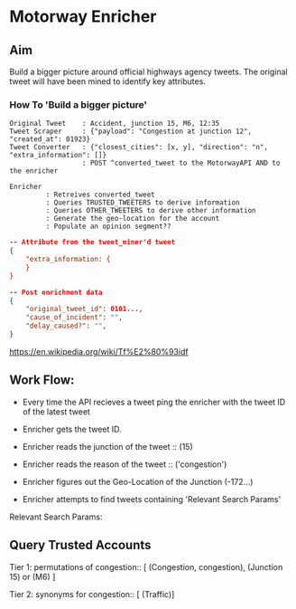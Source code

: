 # Motorway Enricher

## Aim

Build a bigger picture around official highways agency tweets. The original tweet will have been mined to identify key attributes.

### How To 'Build a bigger picture'

```
Original Tweet    : Accident, junction 15, M6, 12:35
Tweet Scraper     : {"payload": "Congestion at junction 12", "created_at": 01923}
Tweet Converter   : {"closest_cities": [x, y], "direction": "n", "extra_information": []}
                  : POST ^converted_tweet to the MotorwayAPI AND to the enricher

Enricher
         : Retreives converted_tweet
         : Queries TRUSTED_TWEETERS to derive information
         : Queries OTHER_TWEETERS to derive other information
         : Generate the geo-location for the account
         : Populate an opinion segment??
```

```json
-- Attribute from the tweet_miner'd tweet
{
    "extra_information: {
    }
}
```

```json
-- Post enrichment data
{
    "original_tweet_id": 0101...,
    "cause_of_incident": "",
    "delay_caused?": "",
}
```


https://en.wikipedia.org/wiki/Tf%E2%80%93idf

## Work Flow:

- Every time the API recieves a tweet ping the enricher with the  tweet ID of the latest tweet

- Enricher gets the tweet ID.

- Enricher reads the junction of the tweet :: (15)
- Enricher reads the reason of the tweet   :: ('congestion')

- Enricher figures out the Geo-Location of the Junction (-172...)
- Enricher attempts to find tweets containing 'Relevant Search Params'

 Relevant Search Params:

Query Trusted Accounts
-

Tier 1: permutations of congestion::
        [ (Congestion, congestion), (Junction 15) or (M6) ]

Tier 2: synonyms for congestion::
        [ (Traffic)]
